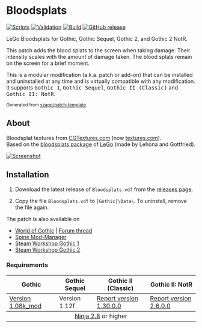# Bloodsplats

[![Scripts](https://github.com/szapp/Bloodsplats/actions/workflows/scripts.yml/badge.svg)](https://github.com/szapp/Bloodsplats/actions/workflows/scripts.yml)
[![Validation](https://github.com/szapp/Bloodsplats/actions/workflows/validation.yml/badge.svg)](https://github.com/szapp/Bloodsplats/actions/workflows/validation.yml)
[![Build](https://github.com/szapp/Bloodsplats/actions/workflows/build.yml/badge.svg)](https://github.com/szapp/Bloodsplats/actions/workflows/build.yml)
[![GitHub release](https://img.shields.io/github/v/release/szapp/Bloodsplats.svg)](https://github.com/szapp/Bloodsplats/releases/latest)

LeGo Bloodsplats for Gothic, Gothic Sequel, Gothic 2, and Gothic 2 NotR.

This patch adds the blood splats to the screen when taking damage.
Their intensity scales with the amount of damage taken.
The blood splats remain on the screen for a brief moment.

This is a modular modification (a.k.a. patch or add-on) that can be installed and uninstalled at any time and is virtually compatible with any modification.
It supports <kbd>Gothic 1</kbd>, <kbd>Gothic Sequel</kbd>, <kbd>Gothic II (Classic)</kbd> and <kbd>Gothic II: NotR</kbd>.

<sup>Generated from [szapp/patch-template](https://github.com/szapp/patch-template).</sup>

## About

Bloodsplat textures from [CGTextures.com](http://cgtextures.com/) (now [textures.com](http://textures.com)).  
Based on the [bloodsplats package](https://lego.worldofplayers.de/?Bloodsplats) of [LeGo](https://forum.worldofplayers.de/forum/threads/1505251) (made by Lehona and Gottfried).

[![Screenshot](https://github.com/szapp/Bloodsplats/assets/20203034/567744ce-ce29-4539-ba6e-0c48db6d7db5)](https://github.com/szapp/Bloodsplats/assets/20203034/5ba9a488-a911-433a-8b03-849d42225709)

## Installation

1. Download the latest release of `Bloodsplats.vdf` from the [releases page](https://github.com/szapp/Bloodsplats/releases/latest).

2. Copy the file `Bloodsplats.vdf` to `[Gothic]\Data\`. To uninstall, remove the file again.

The patch is also available on
- [World of Gothic](https://www.worldofgothic.de/dl/download_615.htm) | [Forum thread](https://forum.worldofplayers.de/forum/threads/1546913)
- [Spine Mod-Manager](https://clockwork-origins.com/spine/)
- [Steam Workshop Gothic 1](https://steamcommunity.com/sharedfiles/filedetails/?id=2788144857)
- [Steam Workshop Gothic 2](https://steamcommunity.com/sharedfiles/filedetails/?id=2788144547)

### Requirements

<table><thead><tr><th>Gothic</th><th>Gothic Sequel</th><th>Gothic II (Classic)</th><th>Gothic II: NotR</th></tr></thead>
<tbody><tr><td><a href="https://www.worldofgothic.de/dl/download_34.htm">Version 1.08k_mod</a></td><td>Version 1.12f</td><td><a href="https://www.worldofgothic.de/dl/download_278.htm">Report version 1.30.0.0</a></td><td><a href="https://www.worldofgothic.de/dl/download_278.htm">Report version 2.6.0.0</a></td></tr></tbody>
<tbody><tr><td colspan="4" align="center"><a href="https://github.com/szapp/Ninja">Ninja 2.8</a> or higher</td></tr></tbody></table>

<!--

If you are interested in writing your own patch, please do not copy this patch!
Instead refer to the PATCH TEMPLATE to build a fundation that is customized to your needs!
The patch template can found at https://github.com/szapp/patch-template.

-->
